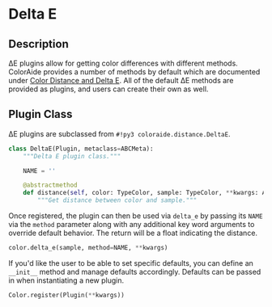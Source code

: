 # Delta E

## Description

∆E plugins allow for getting color differences with different methods. ColorAide provides a number of methods by default
which are documented under [Color Distance and Delta E](../distance.md). All of the default ∆E methods are provided as
plugins, and users can create their own as well.

## Plugin Class

∆E plugins are subclassed from `#!py3 coloraide.distance.DeltaE`.

```py
class DeltaE(Plugin, metaclass=ABCMeta):
    """Delta E plugin class."""

    NAME = ''

    @abstractmethod
    def distance(self, color: TypeColor, sample: TypeColor, **kwargs: Any) -> float:
        """Get distance between color and sample."""
```

Once registered, the plugin can then be used via `delta_e` by passing its `NAME` via the `method` parameter along with
any additional key word arguments to override default behavior. The return will be a float indicating the distance.

```py
color.delta_e(sample, method=NAME, **kwargs)
```

If you'd like the user to be able to set specific defaults, you can define an `__init__` method and manage defaults
accordingly. Defaults can be passed in when instantiating a new plugin.

```py
Color.register(Plugin(**kwargs))
```
